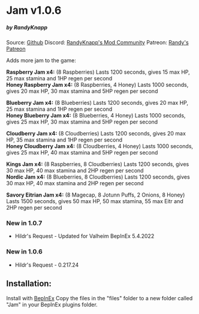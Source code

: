 # Jam v1.0.6
##### by RandyKnapp
Source: [Github](https://github.com/RandyKnapp/ValheimMods)
Discord: [RandyKnapp's Mod Community](https://discord.gg/randyknappmods)
Patreon: [Randy's Patreon](https://www.patreon.com/randyknapp)

Adds more jam to the game:

**Raspberry Jam x4:** (8 Raspberries) Lasts 1200 seconds, gives 15 max HP, 25 max stamina and 1HP regen per second  
**Honey Raspberry Jam **x4**:** (8 Raspberries, 4 Honey) Lasts 1000 seconds, gives 20 max HP, 30 max stamina and 5HP regen per second  
  
**Blueberry Jam **x4**:** (8 Blueberries) Lasts 1200 seconds, gives 20 max HP, 25 max stamina and 1HP regen per second  
**Honey Blueberry Jam **x4**:** (8 Blueberries, 4 Honey) Lasts 1000 seconds, gives 25 max HP, 30 max stamina and 5HP regen per second  
  
**Cloudberry Jam **x4**:** (8 Cloudberries) Lasts 1200 seconds, gives 20 max HP, 35 max stamina and 1HP regen per second  
**Honey Cloudberry Jam **x4**:** (8 Cloudberries, 4 Honey) Lasts 1000 seconds, gives 25 max HP, 40 max stamina and 5HP regen per second  
  
**Kings Jam **x4**:** (8 Raspberries, 8 Cloudberries) Lasts 1200 seconds, gives 30 max HP, 40 max stamina and 2HP regen per second  
**Nordic Jam **x4**:** (8 Blueberries, 8 Cloudberries) Lasts 1200 seconds, gives 30 max HP, 40 max stamina and 2HP regen per second

**Savory Eitrian Jam **x4**:** (8 Magecap, 8 Jotunn Puffs, 2 Onions, 8 Honey) Lasts 1500 seconds, gives 50 max HP, 50 max stamina, 55 max Eitr and 2HP regen per second

### New in 1.0.7
* Hildr's Request - Updated for Valheim BepInEx 5.4.2022

### New in 1.0.6
* Hildr's Request - 0.217.24


## Installation:
Install with [BepInEx](https://valheim.thunderstore.io/package/denikson/BepInExPack_Valheim/)
Copy the files in the "files" folder to a new folder called "Jam" in your BepInEx plugins folder.
